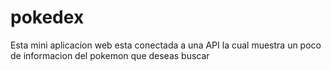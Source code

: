 # pokedex

Esta mini aplicacion web esta conectada a una API la cual muestra un poco de informacion del pokemon que deseas buscar

